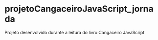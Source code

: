 # projetoCangaceiroJavaScript_jornada
Projeto desenvolvido durante a leitura do livro Cangaceiro JavaScript 
